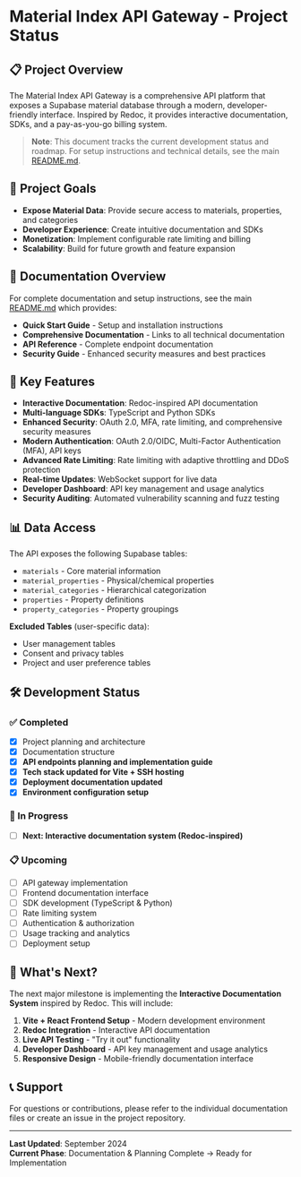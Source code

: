 # Material Index API Gateway - Project Status

## 📋 Project Overview

The Material Index API Gateway is a comprehensive API platform that exposes a Supabase material database through a modern, developer-friendly interface. Inspired by Redoc, it provides interactive documentation, SDKs, and a pay-as-you-go billing system.

> **Note**: This document tracks the current development status and roadmap. For setup instructions and technical details, see the main [README.md](../README.md).

## 🎯 Project Goals

- **Expose Material Data**: Provide secure access to materials, properties, and categories
- **Developer Experience**: Create intuitive documentation and SDKs
- **Monetization**: Implement configurable rate limiting and billing
- **Scalability**: Build for future growth and feature expansion

## 📁 Documentation Overview

For complete documentation and setup instructions, see the main [README.md](../README.md) which provides:
- **Quick Start Guide** - Setup and installation instructions
- **Comprehensive Documentation** - Links to all technical documentation
- **API Reference** - Complete endpoint documentation
- **Security Guide** - Enhanced security measures and best practices

## 🔑 Key Features

- **Interactive Documentation**: Redoc-inspired API documentation
- **Multi-language SDKs**: TypeScript and Python SDKs
- **Enhanced Security**: OAuth 2.0, MFA, rate limiting, and comprehensive security measures
- **Modern Authentication**: OAuth 2.0/OIDC, Multi-Factor Authentication (MFA), API keys
- **Advanced Rate Limiting**: Rate limiting with adaptive throttling and DDoS protection
- **Real-time Updates**: WebSocket support for live data
- **Developer Dashboard**: API key management and usage analytics
- **Security Auditing**: Automated vulnerability scanning and fuzz testing

## 📊 Data Access

The API exposes the following Supabase tables:
- `materials` - Core material information
- `material_properties` - Physical/chemical properties
- `material_categories` - Hierarchical categorization
- `properties` - Property definitions
- `property_categories` - Property groupings

**Excluded Tables** (user-specific data):
- User management tables
- Consent and privacy tables
- Project and user preference tables

## 🛠️ Development Status

### ✅ Completed
- [x] Project planning and architecture
- [x] Documentation structure
- [x] **API endpoints planning and implementation guide**
- [x] **Tech stack updated for Vite + SSH hosting**
- [x] **Deployment documentation updated**
- [x] **Environment configuration setup**

### 🚧 In Progress
- [ ] **Next: Interactive documentation system (Redoc-inspired)**

### 📋 Upcoming
- [ ] API gateway implementation
- [ ] Frontend documentation interface
- [ ] SDK development (TypeScript & Python)
- [ ] Rate limiting system
- [ ] Authentication & authorization
- [ ] Usage tracking and analytics
- [ ] Deployment setup

## 🎯 What's Next?

The next major milestone is implementing the **Interactive Documentation System** inspired by Redoc. This will include:

1. **Vite + React Frontend Setup** - Modern development environment
2. **Redoc Integration** - Interactive API documentation
3. **Live API Testing** - "Try it out" functionality
4. **Developer Dashboard** - API key management and usage analytics
5. **Responsive Design** - Mobile-friendly documentation interface

## 📞 Support

For questions or contributions, please refer to the individual documentation files or create an issue in the project repository.

---

**Last Updated**: September 2024  
**Current Phase**: Documentation & Planning Complete → Ready for Implementation
